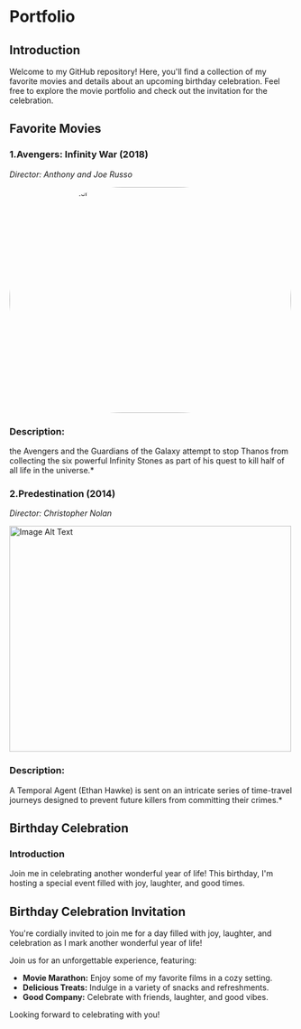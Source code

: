 # Portfolio

## Introduction

Welcome to my GitHub repository! Here, you'll find a collection of my favorite movies and details about an upcoming birthday celebration. Feel free to explore the movie portfolio and check out the invitation for the celebration.

## Favorite Movies

### 1.Avengers: Infinity War (2018)
*Director:  Anthony and Joe Russo*

<img src="https://images.bauerhosting.com/legacy/media/61f3/e8d0/05e8/5530/559b/af43/infinity-war-poster-crop.jpg?ar=16%3A9&fit=crop&crop=top&auto=format&w=undefined&q=80" alt="Infinity War Poster" width="500" height="400" style="border-radius: 500px;">

### Description: 
the Avengers and the Guardians of the Galaxy attempt to stop Thanos from collecting the six powerful Infinity Stones as part of his quest to kill half of all life in the universe.*

### 2.Predestination (2014)
*Director: Christopher Nolan*

<img src="https://resizing.flixster.com/-XZAfHZM39UwaGJIFWKAE8fS0ak=/v3/t/assets/p11111906_v_h9_bc.jpg" alt="Image Alt Text" width="500" height="400">



### Description:
 A Temporal Agent (Ethan Hawke) is sent on an intricate series of time-travel journeys designed to prevent future killers from committing their crimes.*
## Birthday Celebration

### Introduction

Join me in celebrating another wonderful year of life! This birthday, I'm hosting a special event filled with joy, laughter, and good times.

## Birthday Celebration Invitation


You're cordially invited to join me for a day filled with joy, laughter, and celebration as I mark another wonderful year of life!


Join us for an unforgettable experience, featuring:

- **Movie Marathon:** Enjoy some of my favorite films in a cozy setting.
- **Delicious Treats:** Indulge in a variety of snacks and refreshments.
- **Good Company:** Celebrate with friends, laughter, and good vibes.

Looking forward to celebrating with you!

